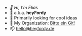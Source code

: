 - *👋 Hi, I’m Elias*
- 👀 a.k.a. **heyFordy**
- 💞️ Primarily looking for cool ideas
- 🍻 My Organization: [Bitte ein Git!](https://github.com/Bitte-ein-Git)
- 📫 [hello@heyfordy.de](mailto:hello@heyfordy.de)
